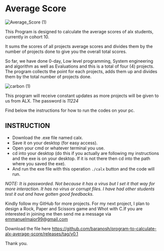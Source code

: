 # Average Score
![Average_Score (1)](https://user-images.githubusercontent.com/108129721/197713764-b6b4d888-722d-4959-8dd3-eeb865f72c36.png)


This Program is designed to calculate the average scores of alx students, currently in cohort 10.

It sums the scores of all projects average scores and divides them by the number of projects done to give you the overall total scores.

So far, we have done 0-day, Low level programming, System engineering and algorithm as well as Evaluations and this is a total of four (4) projects. The program collects the point for each projects, adds them up and divides them by the total number of projects done. 

![carbon (1)](https://user-images.githubusercontent.com/108129721/197717718-3a27aec0-b125-4360-bc5d-c7ef1d8dc853.png)

This program will receive constant updates as more projects will be given to us from ALX. The password is *11224*

Find below the instructions for how to run the codes on your pc.

## INSTRUCTION
  - Download the .exe file named calx.
  - Save it on your desktop (for easy access).
  - Open your cmd or whatever terminal you use.
  - cd into your desktop (do this if you actually are following my instructions and the exe is on your desktop. If it is not there then cd into the path where you saved the exe).
  - And run the exe file with this operation `./calx` button and the code will run.

*NOTE: It is passworded. Not because it has a virus but I set it that way for more interaction. It has no virus or corrupt files. I have had other students test it out and have gotten good feedbacks.*

Kindly follow my GitHub for more projects. For my next project, I plan to design a Rock, Paper and Scissors game and Whot with C.If you are interested in joining me then send me a message via emmanuelmajor99@gmail.com

Download the file here https://github.com/baranosh/program-to-calculate-alx-average-score/releases/tag/v0.1

Thank you.
